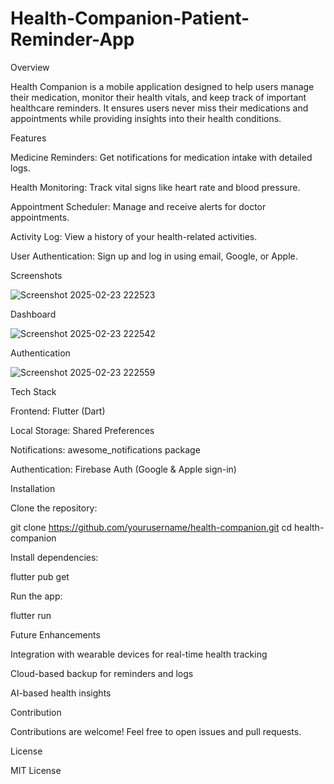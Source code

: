 # Health-Companion-Patient-Reminder-App
Overview

Health Companion is a mobile application designed to help users manage their medication, monitor their health vitals, and keep track of important healthcare reminders. It ensures users never miss their medications and appointments while providing insights into their health conditions.

Features

Medicine Reminders: Get notifications for medication intake with detailed logs.

Health Monitoring: Track vital signs like heart rate and blood pressure.

Appointment Scheduler: Manage and receive alerts for doctor appointments.

Activity Log: View a history of your health-related activities.

User Authentication: Sign up and log in using email, Google, or Apple.

Screenshots

![Screenshot 2025-02-23 222523](https://github.com/user-attachments/assets/68e017a2-d1f2-4617-9434-47854332f2e3)

Dashboard

![Screenshot 2025-02-23 222542](https://github.com/user-attachments/assets/9fc922d8-2b56-4b63-8b22-7f051b00bd2c)

Authentication

![Screenshot 2025-02-23 222559](https://github.com/user-attachments/assets/73339101-3b21-4353-8491-d18346b707fd)


Tech Stack

Frontend: Flutter (Dart)

Local Storage: Shared Preferences

Notifications: awesome_notifications package

Authentication: Firebase Auth (Google & Apple sign-in)

Installation

Clone the repository:

git clone https://github.com/yourusername/health-companion.git
cd health-companion

Install dependencies:

flutter pub get

Run the app:

flutter run

Future Enhancements

Integration with wearable devices for real-time health tracking

Cloud-based backup for reminders and logs

AI-based health insights

Contribution

Contributions are welcome! Feel free to open issues and pull requests.

License

MIT License
